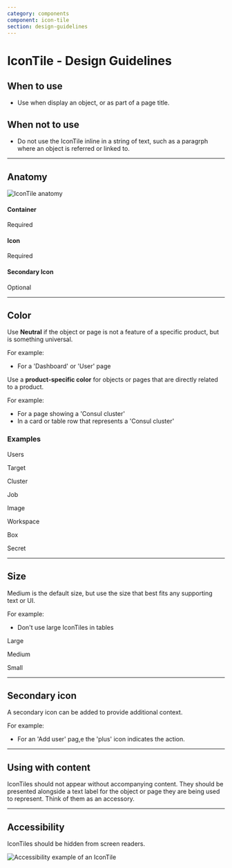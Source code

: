 ```yaml
---
category: components
component: icon-tile
section: design-guidelines
---
```


# IconTile - Design Guidelines

## When to use

- Use when display an object, or as part of a page title.

## When not to use

- Do not use the IconTile inline in a string of text, such as a paragrph where an object is referred or linked to.

---

## Anatomy

![IconTile anatomy](/assets/components/icon-tile/icon_tile-anatomy.png)

#### Container

Required

#### Icon

Required

#### Secondary Icon

Optional

---

## Color

<section>
  <Hds::IconTile @color="neutral" @icon="dashboard" />
</section>

Use **Neutral** if the object or page is not a feature of a specific product, but is something universal.

For example:

- For a 'Dashboard' or 'User' page

<section>
  <Hds::IconTile @color="consul" @icon="server-cluster" />
</section>

Use a **product-specific color** for objects or pages that are directly related to a product.

For example:

- For a page showing a 'Consul cluster'
- In a card or table row that represents a 'Consul cluster'

### Examples

<section>
  <Hds::IconTile @color="neutral" @icon="user" />
</section>

Users

<section>
  <Hds::IconTile @color="boundary" @icon="crosshair" />
</section>

Target

<section>
  <Hds::IconTile @color="consul" @icon="server-cluster" />
</section>

Cluster

<section>
  <Hds::IconTile @color="nomad" @icon="briefcase" />
</section>

Job

<section>
  <Hds::IconTile @color="packer" @icon="layers" />
</section>

Image

<section>
  <Hds::IconTile @color="terraform" @icon="grid" />
</section>

Workspace

<section>
  <Hds::IconTile @color="vagrant" @icon="box" />
</section>

Box

<section>
  <Hds::IconTile @color="vault" @icon="key" />
</section>

Secret

<section>
  <Hds::IconTile @color="waypoint" @icon="cloud-upload" />
</section>

---

## Size

Medium is the default size, but use the size that best fits any supporting text or UI.

For example:

- Don't use large IconTiles in tables

<section>
  <Hds::IconTile @color="neutral" @icon="dashboard" @size="large" />
</section>

Large

<section>
  <Hds::IconTile @color="neutral" @icon="dashboard" @size="medium" />
</section>

Medium

<section>
  <Hds::IconTile @color="neutral" @icon="dashboard" @size="small" />
</section>

Small

---

## Secondary icon

A secondary icon can be added to provide additional context.

For example:

- For an 'Add user' pag,e the 'plus' icon indicates the action.

<section>
  <Hds::IconTile @color="neutral" @icon="user" @size="large" @iconSecondary="plus"/>
</section>

<section>
  <Hds::IconTile @color="neutral" @icon="user" @size="medium" @iconSecondary="plus"/>
</section>

<section>
  <Hds::IconTile @color="neutral" @icon="user" @size="small" @iconSecondary="plus"/>
</section>

---

## Using with content

IconTiles should not appear without accompanying content. They should be presented alongside a text label for the object or page they are being used to represent. Think of them as an accessory.

---

## Accessibility

IconTiles should be hidden from screen readers.

![Accessibility example of an IconTile](/assets/components/icon-tile/icon_tile-accessibility_example.png)
